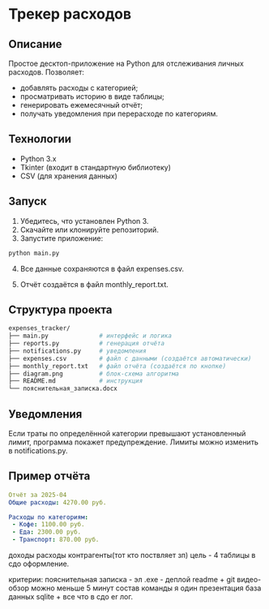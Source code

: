 # Трекер расходов

## Описание

Простое десктоп-приложение на Python для отслеживания личных расходов. Позволяет:

- добавлять расходы с категорией;
- просматривать историю в виде таблицы;
- генерировать ежемесячный отчёт;
- получать уведомления при перерасходе по категориям.

## Технологии

- Python 3.x
- Tkinter (входит в стандартную библиотеку)
- CSV (для хранения данных)

## Запуск

1. Убедитесь, что установлен Python 3.
2. Скачайте или клонируйте репозиторий.
3. Запустите приложение:

```bash
python main.py
```
4. Все данные сохраняются в файл expenses.csv.

5. Отчёт создаётся в файл monthly_report.txt.

## Структура проекта

```bash
expenses_tracker/
├── main.py              # интерфейс и логика
├── reports.py           # генерация отчёта
├── notifications.py     # уведомления
├── expenses.csv         # файл с данными (создаётся автоматически)
├── monthly_report.txt   # файл отчёта (создаётся по кнопке)
├── diagram.png          # блок-схема алгоритма
├── README.md            # инструкция
└── пояснительная_записка.docx
```

## Уведомления

Если траты по определённой категории превышают установленный лимит, программа покажет предупреждение. Лимиты можно изменить в notifications.py.

## Пример отчёта

```yaml
Отчёт за 2025-04
Общие расходы: 4270.00 руб.

Расходы по категориям:
 - Кофе: 1100.00 руб.
 - Еда: 2300.00 руб.
 - Транспорт: 870.00 руб.
```



доходы расходы контрагенты(тот кто поствляет зп) цель - 4 таблицы в сдо оформление.

критерии:
пояснительная записка - эл
.exe - деплой
readme + git
видео-обзор можно меньше 5 минут
состав команды я один
презентация
база данных sqlite + все что в сдо er лог.
